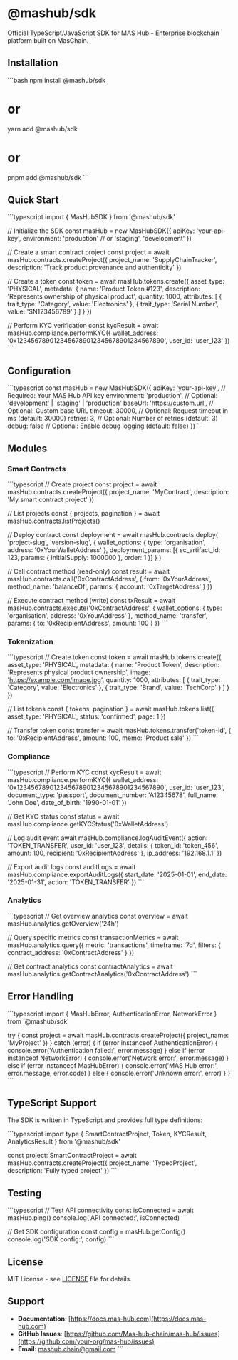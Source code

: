 # @mashub/sdk

Official TypeScript/JavaScript SDK for MAS Hub - Enterprise blockchain platform built on MasChain.

## Installation

\`\`\`bash
npm install @mashub/sdk
# or
yarn add @mashub/sdk
# or
pnpm add @mashub/sdk
\`\`\`

## Quick Start

\`\`\`typescript
import { MasHubSDK } from '@mashub/sdk'

// Initialize the SDK
const masHub = new MasHubSDK({
  apiKey: 'your-api-key',
  environment: 'production' // or 'staging', 'development'
})

// Create a smart contract project
const project = await masHub.contracts.createProject({
  project_name: 'SupplyChainTracker',
  description: 'Track product provenance and authenticity'
})

// Create a token
const token = await masHub.tokens.create({
  asset_type: 'PHYSICAL',
  metadata: {
    name: 'Product Token #123',
    description: 'Represents ownership of physical product',
    quantity: 1000,
    attributes: [
      { trait_type: 'Category', value: 'Electronics' },
      { trait_type: 'Serial Number', value: 'SN123456789' }
    ]
  }
})

// Perform KYC verification
const kycResult = await masHub.compliance.performKYC({
  wallet_address: '0x1234567890123456789012345678901234567890',
  user_id: 'user_123'
})
\`\`\`

## Configuration

\`\`\`typescript
const masHub = new MasHubSDK({
  apiKey: 'your-api-key',           // Required: Your MAS Hub API key
  environment: 'production',        // Optional: 'development' | 'staging' | 'production'
  baseUrl: 'https://custom.url',    // Optional: Custom base URL
  timeout: 30000,                   // Optional: Request timeout in ms (default: 30000)
  retries: 3,                       // Optional: Number of retries (default: 3)
  debug: false                      // Optional: Enable debug logging (default: false)
})
\`\`\`

## Modules

### Smart Contracts

\`\`\`typescript
// Create project
const project = await masHub.contracts.createProject({
  project_name: 'MyContract',
  description: 'My smart contract project'
})

// List projects
const { projects, pagination } = await masHub.contracts.listProjects()

// Deploy contract
const deployment = await masHub.contracts.deploy(
  'project-slug',
  'version-slug',
  {
    wallet_options: {
      type: 'organisation',
      address: '0xYourWalletAddress'
    },
    deployment_params: [{
      sc_artifact_id: 123,
      params: { initialSupply: 1000000 },
      order: 1
    }]
  }
)

// Call contract method (read-only)
const result = await masHub.contracts.call('0xContractAddress', {
  from: '0xYourAddress',
  method_name: 'balanceOf',
  params: { account: '0xTargetAddress' }
})

// Execute contract method (write)
const txResult = await masHub.contracts.execute('0xContractAddress', {
  wallet_options: {
    type: 'organisation',
    address: '0xYourAddress'
  },
  method_name: 'transfer',
  params: {
    to: '0xRecipientAddress',
    amount: 100
  }
})
\`\`\`

### Tokenization

\`\`\`typescript
// Create token
const token = await masHub.tokens.create({
  asset_type: 'PHYSICAL',
  metadata: {
    name: 'Product Token',
    description: 'Represents physical product ownership',
    image: 'https://example.com/image.jpg',
    quantity: 1000,
    attributes: [
      { trait_type: 'Category', value: 'Electronics' },
      { trait_type: 'Brand', value: 'TechCorp' }
    ]
  }
})

// List tokens
const { tokens, pagination } = await masHub.tokens.list({
  asset_type: 'PHYSICAL',
  status: 'confirmed',
  page: 1
})

// Transfer token
const transfer = await masHub.tokens.transfer('token-id', {
  to: '0xRecipientAddress',
  amount: 100,
  memo: 'Product sale'
})
\`\`\`

### Compliance

\`\`\`typescript
// Perform KYC
const kycResult = await masHub.compliance.performKYC({
  wallet_address: '0x1234567890123456789012345678901234567890',
  user_id: 'user_123',
  document_type: 'passport',
  document_number: 'A12345678',
  full_name: 'John Doe',
  date_of_birth: '1990-01-01'
})

// Get KYC status
const status = await masHub.compliance.getKYCStatus('0xWalletAddress')

// Log audit event
await masHub.compliance.logAuditEvent({
  action: 'TOKEN_TRANSFER',
  user_id: 'user_123',
  details: {
    token_id: 'token_456',
    amount: 100,
    recipient: '0xRecipientAddress'
  },
  ip_address: '192.168.1.1'
})

// Export audit logs
const auditLogs = await masHub.compliance.exportAuditLogs({
  start_date: '2025-01-01',
  end_date: '2025-01-31',
  action: 'TOKEN_TRANSFER'
})
\`\`\`

### Analytics

\`\`\`typescript
// Get overview analytics
const overview = await masHub.analytics.getOverview('24h')

// Query specific metrics
const transactionMetrics = await masHub.analytics.query({
  metric: 'transactions',
  timeframe: '7d',
  filters: {
    contract_address: '0xContractAddress'
  }
})

// Get contract analytics
const contractAnalytics = await masHub.analytics.getContractAnalytics('0xContractAddress')
\`\`\`

## Error Handling

\`\`\`typescript
import { MasHubError, AuthenticationError, NetworkError } from '@mashub/sdk'

try {
  const project = await masHub.contracts.createProject({
    project_name: 'MyProject'
  })
} catch (error) {
  if (error instanceof AuthenticationError) {
    console.error('Authentication failed:', error.message)
  } else if (error instanceof NetworkError) {
    console.error('Network error:', error.message)
  } else if (error instanceof MasHubError) {
    console.error('MAS Hub error:', error.message, error.code)
  } else {
    console.error('Unknown error:', error)
  }
}
\`\`\`

## TypeScript Support

The SDK is written in TypeScript and provides full type definitions:

\`\`\`typescript
import type { 
  SmartContractProject, 
  Token, 
  KYCResult,
  AnalyticsResult 
} from '@mashub/sdk'

const project: SmartContractProject = await masHub.contracts.createProject({
  project_name: 'TypedProject',
  description: 'Fully typed project'
})
\`\`\`

## Testing

\`\`\`typescript
// Test API connectivity
const isConnected = await masHub.ping()
console.log('API connected:', isConnected)

// Get SDK configuration
const config = masHub.getConfig()
console.log('SDK config:', config)
\`\`\`

## License

MIT License - see [LICENSE](LICENSE) file for details.

## Support

- **Documentation**: [https://docs.mas-hub.com](https://docs.mas-hub.com)
- **GitHub Issues**: [https://github.com/Mas-hub-chain/mas-hub/issues](https://github.com/your-org/mas-hub/issues)
- **Email**: mashub.chain@gmail.com
\`\`\`
